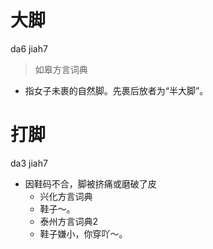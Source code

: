 # 大脚
da6 jiah7
> 如皋方言词典
- 指女子未裹的自然脚。先裹后放者为“半大脚”。

# 打脚
da3 jiah7
+ 因鞋码不合，脚被挤痛或磨破了皮
  * 兴化方言词典
  - 鞋子～。
  * 泰州方言词典2
  - 鞋子嫌小，你穿吖～。
